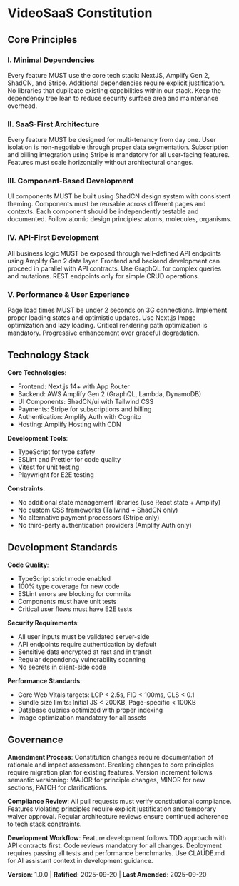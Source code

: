 <!--
Sync Impact Report:
Version change: N/A → 1.0.0
Modified principles: New constitution - all principles created
Added sections: All sections new (Core Principles, Technology Stack, Development Standards, Governance)
Removed sections: None
Templates requiring updates:
  - ✅ .specify/templates/plan-template.md - references constitution checks
  - ✅ .specify/templates/spec-template.md - no constitution references found
  - ✅ .specify/templates/tasks-template.md - no constitution references found
Follow-up TODOs: None - all placeholders filled
-->

# VideoSaaS Constitution

## Core Principles

### I. Minimal Dependencies
Every feature MUST use the core tech stack: NextJS, Amplify Gen 2, ShadCN, and Stripe. Additional dependencies require explicit justification. No libraries that duplicate existing capabilities within our stack. Keep the dependency tree lean to reduce security surface area and maintenance overhead.

### II. SaaS-First Architecture
Every feature MUST be designed for multi-tenancy from day one. User isolation is non-negotiable through proper data segmentation. Subscription and billing integration using Stripe is mandatory for all user-facing features. Features must scale horizontally without architectural changes.

### III. Component-Based Development
UI components MUST be built using ShadCN design system with consistent theming. Components must be reusable across different pages and contexts. Each component should be independently testable and documented. Follow atomic design principles: atoms, molecules, organisms.

### IV. API-First Development
All business logic MUST be exposed through well-defined API endpoints using Amplify Gen 2 data layer. Frontend and backend development can proceed in parallel with API contracts. Use GraphQL for complex queries and mutations. REST endpoints only for simple CRUD operations.

### V. Performance & User Experience
Page load times MUST be under 2 seconds on 3G connections. Implement proper loading states and optimistic updates. Use Next.js Image optimization and lazy loading. Critical rendering path optimization is mandatory. Progressive enhancement over graceful degradation.

## Technology Stack

**Core Technologies**:
- Frontend: Next.js 14+ with App Router
- Backend: AWS Amplify Gen 2 (GraphQL, Lambda, DynamoDB)
- UI Components: ShadCN/ui with Tailwind CSS
- Payments: Stripe for subscriptions and billing
- Authentication: Amplify Auth with Cognito
- Hosting: Amplify Hosting with CDN

**Development Tools**:
- TypeScript for type safety
- ESLint and Prettier for code quality
- Vitest for unit testing
- Playwright for E2E testing

**Constraints**:
- No additional state management libraries (use React state + Amplify)
- No custom CSS frameworks (Tailwind + ShadCN only)
- No alternative payment processors (Stripe only)
- No third-party authentication providers (Amplify Auth only)

## Development Standards

**Code Quality**:
- TypeScript strict mode enabled
- 100% type coverage for new code
- ESLint errors are blocking for commits
- Components must have unit tests
- Critical user flows must have E2E tests

**Security Requirements**:
- All user inputs must be validated server-side
- API endpoints require authentication by default
- Sensitive data encrypted at rest and in transit
- Regular dependency vulnerability scanning
- No secrets in client-side code

**Performance Standards**:
- Core Web Vitals targets: LCP < 2.5s, FID < 100ms, CLS < 0.1
- Bundle size limits: Initial JS < 200KB, Page-specific < 100KB
- Database queries optimized with proper indexing
- Image optimization mandatory for all assets

## Governance

**Amendment Process**:
Constitution changes require documentation of rationale and impact assessment. Breaking changes to core principles require migration plan for existing features. Version increment follows semantic versioning: MAJOR for principle changes, MINOR for new sections, PATCH for clarifications.

**Compliance Review**:
All pull requests must verify constitutional compliance. Features violating principles require explicit justification and temporary waiver approval. Regular architecture reviews ensure continued adherence to tech stack constraints.

**Development Workflow**:
Feature development follows TDD approach with API contracts first. Code reviews mandatory for all changes. Deployment requires passing all tests and performance benchmarks. Use CLAUDE.md for AI assistant context in development guidance.

**Version**: 1.0.0 | **Ratified**: 2025-09-20 | **Last Amended**: 2025-09-20
